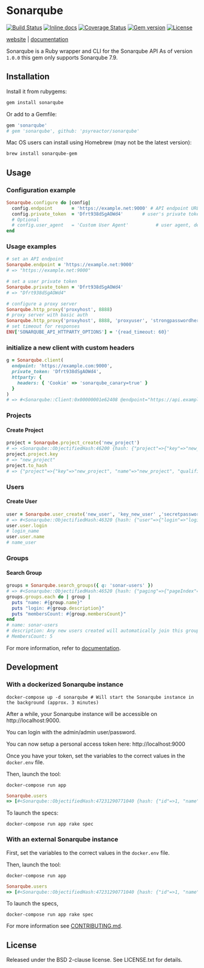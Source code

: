 # Sonarqube

[![Build Status](https://img.shields.io/github/workflow/status/psyreactor/sonarqube/CI/master)](https://github.com/psyreactor/sonarqube/actions?query=workflow%3ARuby)
[![Inline docs](https://inch-ci.org/github/psyreactor/sonarqube.svg)](https://inch-ci.org/github/psyreactor/sonarqube)
[![Coverage Status](https://coveralls.io/repos/github/psyreactor/sonarqube/badge.svg)](https://coveralls.io/github/psyreactor/sonarqube)
[![Gem version](https://img.shields.io/gem/v/sonarqube.svg)](https://rubygems.org/gems/sonarqube)
[![License](https://img.shields.io/badge/license-BSD-red.svg)](https://github.com/psyreactor/sonarqube/blob/master/LICENSE.txt)

[website](https://psyreactor.github.io/sonarqube) |
[documentation](https://www.rubydoc.info/gems/sonarqube/frames)

Sonarqube is a Ruby wrapper and CLI for the Sonarqube API
As of version `1.0.0` this gem only supports Sonarqube 7.9.

## Installation

Install it from rubygems:

```sh
gem install sonarqube
```

Or add to a Gemfile:

```ruby
gem 'sonarqube'
# gem 'sonarqube', github: 'psyreactor/sonarqube'
```

Mac OS users can install using Homebrew (may not be the latest version):

```sh
brew install sonarqube-gem
```

## Usage

### Configuration example

```ruby
Sonarqube.configure do |config|
  config.endpoint       = 'https://example.net:9000' # API endpoint URL, default: ENV['SONARQUBE_API_ENDPOINT']
  config.private_token  = 'Dfrt938dSgAOWd4'       # user's private token, default: ENV['SONARQUBE_API_PRIVATE_TOKEN']
  # Optional
  # config.user_agent   = 'Custom User Agent'          # user agent, default: 'Sonarqube Ruby Gem [version]'
end
```

### Usage examples

```ruby
# set an API endpoint
Sonarqube.endpoint = 'https://example.net:9000'
# => "https://example.net:9000"

# set a user private token
Sonarqube.private_token = 'Dfrt938dSgAOWd4'
# => "Dfrt938dSgAOWd4"

# configure a proxy server
Sonarqube.http_proxy('proxyhost', 8888)
# proxy server with basic auth
Sonarqube.http_proxy('proxyhost', 8888, 'proxyuser', 'strongpasswordhere')
# set timeout for responses
ENV['SONARQUBE_API_HTTPARTY_OPTIONS'] = '{read_timeout: 60}'
```

### initialize a new client with custom headers
```ruby
g = Sonarqube.client(
  endpoint: 'https://example.com:9000',
  private_token: 'Dfrt938dSgAOWd4',
  httparty: {
    headers: { 'Cookie' => 'sonarqube_canary=true' }
  }
)
# => #<Sonarqube::Client:0x00000001e62408 @endpoint="https://api.example.com", @private_token="qEsq1pt6HJPaNciie3MG", @user_agent="Sonarqube Ruby Gem 2.0.0">
```

### Projects

#### Create Project
```ruby
project = Sonarqube.project_create('new_project')
# => <Sonarqube::ObjectifiedHash:46200 {hash: {"project"=>{"key"=>"new_project", "name"=>"new_project", "qualifier"=>"TRK", "visibility"=>"public"}}}
project.project.key
# => "new_project"
project.to_hash
# => {"project"=>{"key"=>"new_project", "name"=>"new_project", "qualifier"=>"TRK", "visibility"=>"public"}}
```

### Users

#### Create User
```ruby
user = Sonarqube.user_create('new_user', 'key_new_user' ,'secretpassword')
# => #<Sonarqube::ObjectifiedHash:46320 {hash: {"user"=>{"login"=>"login_name", "name"=>"name_user", "scmAccounts"=>[], "active"=>true, "local"=>true}}}
user.user.login
# login_name
user.user.name
# name_user
```


### Groups

#### Search Group
```ruby
groups = Sonarqube.search_groups({ q: 'sonar-users' })
# => #<Sonarqube::ObjectifiedHash:46520 {hash: {"paging"=>{"pageIndex"=>1, "pageSize"=>100, "total"=>1}, "groups"=>[{"uuid"=>"AXOt93S3gMZPhbn-E_O7", "name"=>"sonar-users", "description"=>"Any new users created will automatically join this group", "membersCount"=>5, "default"=>true}]}}
groups.groups.each do | group |
  puts "name: #{group.name}"
  puts "login: #{group.description}"
  puts "membersCount: #{group.membersCount}"
end
# name: sonar-users
# description: Any new users created will automatically join this group
# MembersCount: 5
```

For more information, refer to [documentation](https://www.rubydoc.info/gems/sonarqube/frames).

## Development

### With a dockerized Sonarqube instance

```shell
docker-compose up -d sonarqube # Will start the Sonarqube instance in the background (approx. 3 minutes)
```

After a while, your Sonarqube instance will be accessible on http://localhost:9000.

You can login with the admin/admin user/password.

You can now setup a personal access token here: http://localhost:9000

Once you have your token, set the variables to the correct values in the `docker.env` file.

Then, launch the tool:

```shell
docker-compose run app
```

```ruby
Sonarqube.users
=> [#<Sonarqube::ObjectifiedHash:47231290771040 {hash: {"id"=>1, "name"=>"Administrator", "username"=>"root", ...]
```

To launch the specs:

```shell
docker-compose run app rake spec
```


### With an external Sonarqube instance

First, set the variables to the correct values in the `docker.env` file.

Then, launch the tool:

```shell
docker-compose run app
```

```ruby
Sonarqube.users
=> [#<Sonarqube::ObjectifiedHash:47231290771040 {hash: {"id"=>1, "name"=>"Administrator", "username"=>"root", ...]
```

To launch the specs,

```shell
docker-compose run app rake spec
```

For more information see [CONTRIBUTING.md](https://github.com/psyreactor/sonarqube/blob/master/CONTRIBUTING.md).

## License

Released under the BSD 2-clause license. See LICENSE.txt for details.
